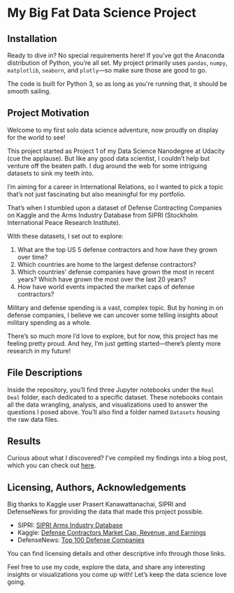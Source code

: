 # My Big Fat Data Science Project

## Installation

Ready to dive in? No special requirements here! If you’ve got the Anaconda distribution of Python, you’re all set. My project primarily uses `pandas`, `numpy`, `matplotlib`, `seaborn`, and `plotly`—so make sure those are good to go.

The code is built for Python 3, so as long as you're running that, it should be smooth sailing.

## Project Motivation

Welcome to my first solo data science adventure, now proudly on display for the world to see!

This project started as Project 1 of my Data Science Nanodegree at Udacity (cue the applause). But like any good data scientist, I couldn’t help but venture off the beaten path. I dug around the web for some intriguing datasets to sink my teeth into.

I’m aiming for a career in International Relations, so I wanted to pick a topic that’s not just fascinating but also meaningful for my portfolio. 

That’s when I stumbled upon a dataset of Defense Contracting Companies on Kaggle and the Arms Industry Database from SIPRI (Stockholm International Peace Research Institute).

With these datasets, I set out to explore:

1. What are the top US 5 defense contractors and how have they grown over time?
2. Which countries are home to the largest defense contractors?
3. Which countries' defense companies have grown the most in recent years? Which have grown the most over the last 20 years?
4. How have world events impacted the market caps of defense contractors?

Military and defense spending is a vast, complex topic. But by honing in on defense companies, I believe we can uncover some telling insights about military spending as a whole.

There’s so much more I’d love to explore, but for now, this project has me feeling pretty proud. And hey, I’m just getting started—there’s plenty more research in my future!

## File Descriptions

Inside the repository, you’ll find three Jupyter notebooks under the `Real Deal` folder, each dedicated to a specific dataset. These notebooks contain all the data wrangling, analysis, and visualizations used to answer the questions I posed above. You’ll also find a folder named `Datasets` housing the raw data files.

## Results

Curious about what I discovered? I’ve compiled my findings into a blog post, which you can check out [here](https://medium.com/@robertjholzmann/following-the-money-a-deep-dive-into-global-defense-contractors-43fbaa4c7b57).

## Licensing, Authors, Acknowledgements

Big thanks to Kaggle user Prasert Kanawattanachai, SIPRI and DefenseNews for providing the data that made this project possible. 

- SIPRI: [SIPRI Arms Industry Database](https://www.sipri.org/databases/armsindustry)
- Kaggle: [Defense Contractors Market Cap, Revenue, and Earnings](https://www.kaggle.com/datasets/prasertk/defense-contractors-market-cap-revenue-earning)
- DefenseNews: [Top 100 Defense Companies](https://people.defensenews.com/top-100/)

You can find licensing details and other descriptive info through those links.

Feel free to use my code, explore the data, and share any interesting insights or visualizations you come up with! Let’s keep the data science love going.
